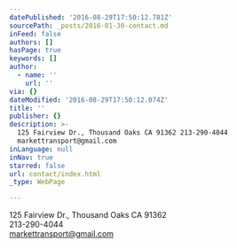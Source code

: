 ```yaml
---
datePublished: '2016-08-29T17:50:12.781Z'
sourcePath: _posts/2016-01-30-contact.md
inFeed: false
authors: []
hasPage: true
keywords: []
author:
  - name: ''
    url: ''
via: {}
dateModified: '2016-08-29T17:50:12.074Z'
title: ''
publisher: {}
description: >-
  125 Fairview Dr., Thousand Oaks CA 91362 213-290-4044
  markettransport@gmail.com
inLanguage: null
inNav: true
starred: false
url: contact/index.html
_type: WebPage

---
```

125 Fairview Dr., Thousand Oaks CA 91362  
213-290-4044  
markettransport@gmail.com